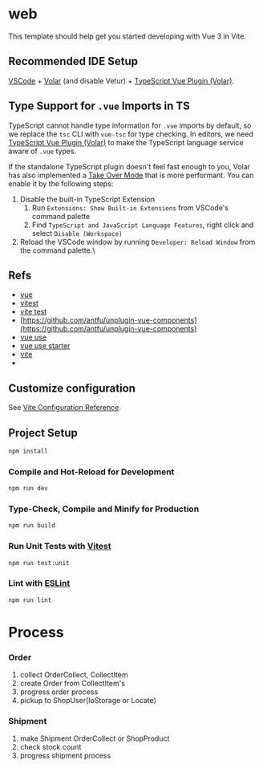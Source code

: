 # web

This template should help get you started developing with Vue 3 in Vite.

## Recommended IDE Setup

[VSCode](https://code.visualstudio.com/) + [Volar](https://marketplace.visualstudio.com/items?itemName=Vue.volar) (and disable Vetur) + [TypeScript Vue Plugin (Volar)](https://marketplace.visualstudio.com/items?itemName=Vue.vscode-typescript-vue-plugin).

## Type Support for `.vue` Imports in TS

TypeScript cannot handle type information for `.vue` imports by default, so we replace the `tsc` CLI with `vue-tsc` for type checking. In editors, we need [TypeScript Vue Plugin (Volar)](https://marketplace.visualstudio.com/items?itemName=Vue.vscode-typescript-vue-plugin) to make the TypeScript language service aware of `.vue` types.

If the standalone TypeScript plugin doesn't feel fast enough to you, Volar has also implemented a [Take Over Mode](https://github.com/johnsoncodehk/volar/discussions/471#discussioncomment-1361669) that is more performant. You can enable it by the following steps:

1. Disable the built-in TypeScript Extension
   1) Run `Extensions: Show Built-in Extensions` from VSCode's command palette
   2) Find `TypeScript and JavaScript Language Features`, right click and select `Disable (Workspace)`
2. Reload the VSCode window by running `Developer: Reload Window` from the command palette.\

## Refs

- [vue](https://vuejs.org/guide/quick-start.html "vue")
- [vitest](https://vitest.dev/api/#rejects)
- [vite test](https://vitest.dev/guide/#configuring-vitest)
- [https://github.com/antfu/unplugin-vue-components](https://github.com/antfu/unplugin-vue-components)
- [vue use](https://vueuse.org/core/usetitle/)
- [vue use starter](https://github.com/vueuse/vueuse-vite-starter/blob/main/src/App.vue)
- [vite](https://vitejs-kr.github.io/guide/env-and-mode.html)
- 

## Customize configuration

See [Vite Configuration Reference](https://vitejs.dev/config/).

## Project Setup

```sh
npm install
```

### Compile and Hot-Reload for Development

```sh
npm run dev
```

### Type-Check, Compile and Minify for Production

```sh
npm run build
```

### Run Unit Tests with [Vitest](https://vitest.dev/)

```sh
npm run test:unit
```

### Lint with [ESLint](https://eslint.org/)

```sh
npm run lint
```

# Process

### Order

1. collect OrderCollect, CollectItem
2. create Order from CollectItem's
3. progress order process
4. pickup to ShopUser(IoStorage or Locate)

### Shipment

1. make Shipment OrderCollect or ShopProduct
2. check stock count
3. progress shipment process
